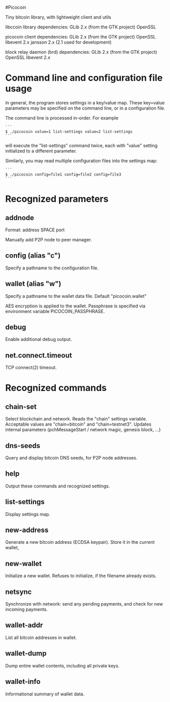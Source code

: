 #Picocoin


Tiny bitcoin library, with lightweight client and utils

libccoin library dependencies:
	GLib 2.x (from the GTK project)
	OpenSSL

picocoin client dependencies:
	GLib 2.x (from the GTK project)
	OpenSSL
	libevent 2.x
	jansson 2.x (2.1 used for development)

block relay daemon (brd) dependencies:
	GLib 2.x (from the GTK project)
	OpenSSL
	libevent 2.x



Command line and configuration file usage
=========================================

In general, the program stores settings in a key/value map.  These key=value
parameters may be specified on the command line, or in a configuration file.

The command line is processed in-order.  For example

    ```
	$ ./picocoin value=1 list-settings value=2 list-settings
    ```

will execute the "list-settings" command twice, each with "value" setting
initialized to a different parameter.

Similarly, you may read multiple configuration files into the settings map:

    ```
	$ ./picocoin config=file1 config=file2 config=file3
    ```

Recognized parameters
=====================

addnode
------------------
Format: address SPACE port

Manually add P2P node to peer manager.


config (alias "c")
------------------
Specify a pathname to the configuration file.


wallet (alias "w")
------------------
Specify a pathname to the wallet data file.  Default "picocoin.wallet"

AES encryption is applied to the wallet.  Passphrase is specified via
environment variable PICOCOIN_PASSPHRASE.


debug
------------------
Enable additional debug output.

net.connect.timeout
------------------
TCP connect(2) timeout.


Recognized commands
===================

chain-set
---------
Select blockchain and network.  Reads the "chain" settings variable.
Acceptable values are "chain=bitcoin" and "chain=testnet3".  Updates
internal parameters (pchMessageStart / network magic, genesis block, ...)

dns-seeds
---------
Query and display bitcoin DNS seeds, for P2P node addresses.

help
----
Output these commands and recognized settings.

list-settings
-------------
Display settings map.

new-address
-----------
Generate a new bitcoin address (ECDSA keypair).  Store it in the current
wallet, 

new-wallet
----------
Initialize a new wallet.  Refuses to initialize, if the filename already
exists.

netsync
-------
Synchronize with network: send any pending payments, and check for
new incoming payments.

wallet-addr
-----------
List all bitcoin addresses in wallet.

wallet-dump
-----------
Dump entire wallet contents, including all private keys.

wallet-info
-----------
Informational summary of wallet data.

